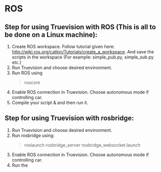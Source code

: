 # ROS
## Step for using Truevision with ROS (This is all to be done on a Linux machine):

1. Create ROS workspace. Follow tutorial given here: http://wiki.ros.org/catkin/Tutorials/create_a_workspace. And save the scripts in the
   workspace (For example: simple_pub.py, simple_sub.py etc.)
2. Run Truevision and choose desired environment. 
3. Run ROS using 
    > roscore
4. Enable ROS connection in Truevision. Choose autonomous mode if controlling car.
5. Compile your script & and then run it.


## Step for using Truevision with rosbridge:

1. Run Truevision and choose desired environment.
2. Run rosbridge using:
    > roslaunch rosbridge_server rosbridge_websocket.launch
3. Enable ROS connection in Truevision. Choose autonomous mode if controlling car.
4. Run the 
  
